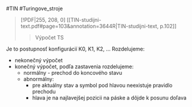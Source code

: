 #TIN #Turingove_stroje 
> [!PDF|255, 208, 0] [[TIN-studijni-text.pdf#page=103&annotation=3644R|TIN-studijni-text, p.102]]
> > Výpočet TS

Je to postupnosť konfigurácií K0, K1, K2, ...
Rozdelujeme:
- nekonečný výpočet
- konečný výpočet, podľa zastavenia rozdelujeme:
	- normálny - prechod do koncového stavu
	- abnormálny:
		- pre aktuálny stav a symbol pod hlavou neexistuje pravidlo prechodu
		- hlava je na najlavejšej pozicii na páske a dôjde k posunu doľava